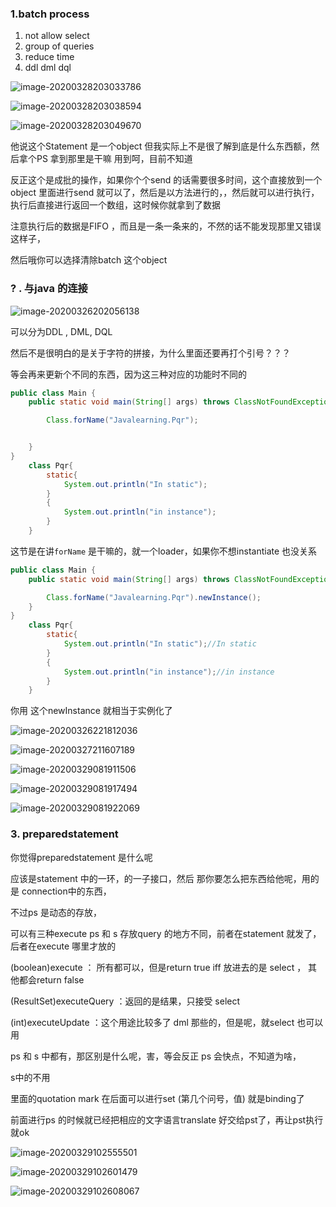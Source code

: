 ### 1.batch process

1. not allow select 
2. group of queries
3. reduce time
4. ddl dml dql

![image-20200328203033786](C:\Users\zbr\AppData\Roaming\Typora\typora-user-images\image-20200328203033786.png)

![image-20200328203038594](C:\Users\zbr\AppData\Roaming\Typora\typora-user-images\image-20200328203038594.png)

![image-20200328203049670](C:\Users\zbr\AppData\Roaming\Typora\typora-user-images\image-20200328203049670.png)

他说这个Statement 是一个object 但我实际上不是很了解到底是什么东西额，然后拿个PS 拿到那里是干嘛 用到呵，目前不知道

反正这个是成批的操作，如果你个个send 的话需要很多时间，这个直接放到一个object 里面进行send 就可以了，然后是以方法进行的，，然后就可以进行执行，执行后直接进行返回一个数组，这时候你就拿到了数据

注意执行后的数据是FIFO ，而且是一条一条来的，不然的话不能发现那里又错误这样子，

然后哦你可以选择清除batch 这个object

### ? . 与java 的连接



![image-20200326202056138](C:\Users\zbr\AppData\Roaming\Typora\typora-user-images\image-20200326202056138.png)

可以分为DDL , DML, DQL

然后不是很明白的是关于字符的拼接，为什么里面还要再打个引号？？？



等会再来更新个不同的东西，因为这三种对应的功能时不同的





```java
public class Main {
    public static void main(String[] args) throws ClassNotFoundException{

        Class.forName("Javalearning.Pqr");


    }
}
    class Pqr{
        static{
            System.out.println("In static");
        }
        {
            System.out.println("in instance");
        }
    }
```

这节是在讲`forName` 是干嘛的，就一个loader，如果你不想instantiate 也没关系



```java
public class Main {
    public static void main(String[] args) throws ClassNotFoundException, IllegalAccessException, InstantiationException {

        Class.forName("Javalearning.Pqr").newInstance();
    }
}
    class Pqr{
        static{
            System.out.println("In static");//In static
        }
        {
            System.out.println("in instance");//in instance
        }
    }
```

你用 这个newInstance 就相当于实例化了

![image-20200326221812036](C:\Users\zbr\AppData\Roaming\Typora\typora-user-images\image-20200326221812036.png)

![image-20200327211607189](C:\Users\zbr\AppData\Roaming\Typora\typora-user-images\image-20200327211607189.png)

![image-20200329081911506](C:\Users\zbr\AppData\Roaming\Typora\typora-user-images\image-20200329081911506.png)

![image-20200329081917494](C:\Users\zbr\AppData\Roaming\Typora\typora-user-images\image-20200329081917494.png)

![image-20200329081922069](C:\Users\zbr\AppData\Roaming\Typora\typora-user-images\image-20200329081922069.png)



### 3. preparedstatement

你觉得preparedstatement 是什么呢

应该是statement 中的一环，的一子接口，然后 那你要怎么把东西给他呢，用的是 connection中的东西，

不过ps 是动态的存放，

可以有三种execute  ps 和 s 存放query 的地方不同，前者在statement 就发了，后者在execute 哪里才放的

(boolean)execute ：  所有都可以，但是return true iff 放进去的是 select ， 其他都会return false

(ResultSet)executeQuery ：返回的是结果，只接受 select

(int)executeUpdate  ：这个用途比较多了 dml 那些的，但是呢，就select 也可以用

ps 和 s 中都有，那区别是什么呢，害，等会反正 ps 会快点，不知道为啥，

s中的不用

里面的quotation mark  在后面可以进行set (第几个问号，值) 就是binding了

前面进行ps 的时候就已经把相应的文字语言translate 好交给pst了，再让pst执行就ok

![image-20200329102555501](C:\Users\zbr\AppData\Roaming\Typora\typora-user-images\image-20200329102555501.png)

![image-20200329102601479](C:\Users\zbr\AppData\Roaming\Typora\typora-user-images\image-20200329102601479.png)

![image-20200329102608067](C:\Users\zbr\AppData\Roaming\Typora\typora-user-images\image-20200329102608067.png)